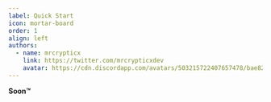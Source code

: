 ```yaml
---
label: Quick Start
icon: mortar-board
order: 1
align: left
authors:
  - name: mrcrypticx
    link: https://twitter.com/mrcrypticxdev
    avatar: https://cdn.discordapp.com/avatars/503215722407657478/bae8263de249352f344bf5421734ab45.webp?size=1024
---
```




**Soon:tm:**